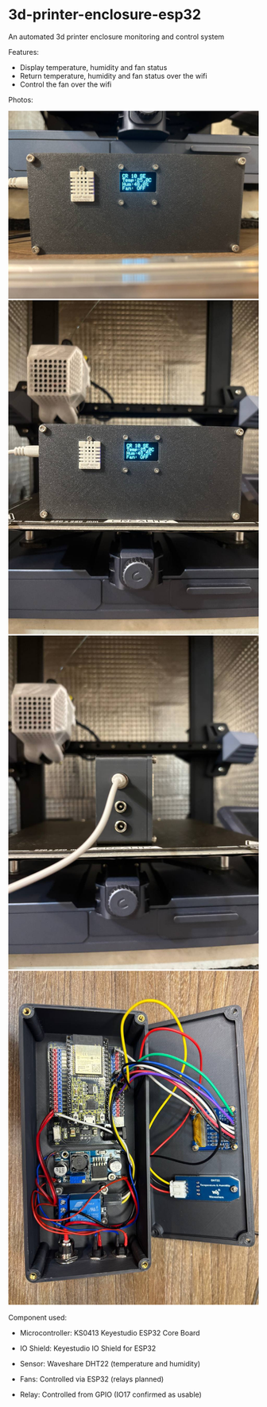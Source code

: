 # 3d-printer-enclosure-esp32
An automated 3d printer enclosure monitoring and control system

Features:
- Display temperature, humidity and fan status
- Return temperature, humidity and fan status over the wifi
- Control the fan over the wifi

Photos:

![3d printer monitoring front view](/images/front-view.jpg)
![3d printer monitoring front view 2](/images/front-view-2.jpg)
![3d printer monitoring IO view](/images/io-view.jpg)
![3d printer monitoring opened case](/images/opened-case.jpg)


Component used:
- Microcontroller: KS0413 Keyestudio ESP32 Core Board

- IO Shield: Keyestudio IO Shield for ESP32

- Sensor: Waveshare DHT22 (temperature and humidity)

- Fans: Controlled via ESP32 (relays planned)

- Relay: Controlled from GPIO (IO17 confirmed as usable)